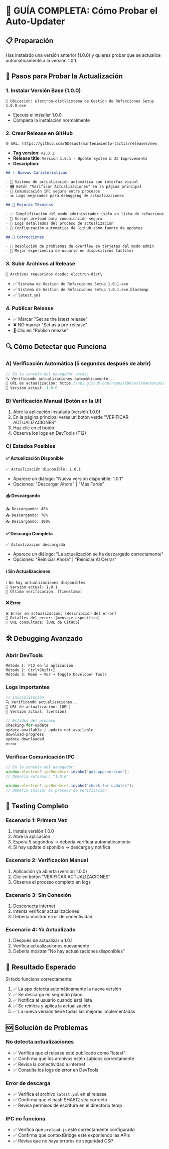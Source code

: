 # 🔄 GUÍA COMPLETA: Cómo Probar el Auto-Updater

## 📋 Preparación

Has instalado una versión anterior (1.0.0) y quieres probar que se actualice automáticamente a la versión 1.0.1.

## 🚀 Pasos para Probar la Actualización

### 1. Instalar Versión Base (1.0.0)

```
📁 Ubicación: electron-dist\Sistema de Gestion de Refacciones Setup 1.0.0.exe
```

- Ejecuta el installer 1.0.0
- Completa la instalación normalmente

### 2. Crear Release en GitHub

```
🌐 URL: https://github.com/GDesasT/mantenimiento-tactil/releases/new
```

- **Tag version**: `v1.0.1`
- **Release title**: `Version 1.0.1 - Update System & UI Improvements`
- **Description**:

```markdown
## ✨ Nuevas Características

- 🔄 Sistema de actualización automática con interfaz visual
- 🎛️ Botón "Verificar Actualizaciones" en la página principal
- 📡 Comunicación IPC segura entre procesos
- 📊 Logs mejorados para debugging de actualizaciones

## 🔧 Mejoras Técnicas

- ✅ Simplificación del modo administrador (solo en lista de refacciones)
- 🔐 Script preload para comunicación segura
- 📝 Logs detallados del proceso de actualización
- 🎯 Configuración automática de GitHub como fuente de updates

## 🐛 Correcciones

- 🎨 Resolución de problemas de overflow en tarjetas del modo admin
- 📱 Mejor experiencia de usuario en dispositivos táctiles
```

### 3. Subir Archivos al Release

```
📂 Archivos requeridos desde: electron-dist\
```

- ✅ `Sistema de Gestion de Refacciones Setup 1.0.1.exe`
- ✅ `Sistema de Gestion de Refacciones Setup 1.0.1.exe.blockmap`
- ✅ `latest.yml`

### 4. Publicar Release

- ✅ Marcar "Set as the latest release"
- ❌ NO marcar "Set as a pre-release"
- 🚀 Clic en "Publish release"

## 🔍 Cómo Detectar que Funciona

### A) Verificación Automática (5 segundos después de abrir)

```javascript
// En la consola del navegador verás:
🔍 Verificando actualizaciones automáticamente...
📍 URL de actualización: https://api.github.com/repos/GDesasT/mantenimiento-tactil/releases/latest
📍 Versión actual: 1.0.0
```

### B) Verificación Manual (Botón en la UI)

1. Abre la aplicación instalada (versión 1.0.0)
2. En la página principal verás un botón verde "VERIFICAR ACTUALIZACIONES"
3. Haz clic en el botón
4. Observa los logs en DevTools (F12)

### C) Estados Posibles

#### ✅ Actualización Disponible

```
✅ Actualización disponible: 1.0.1
```

- Aparece un diálogo: "Nueva versión disponible: 1.0.1"
- Opciones: "Descargar Ahora" | "Más Tarde"

#### 📥 Descargando

```
📥 Descargando: 45%
📥 Descargando: 78%
📥 Descargando: 100%
```

#### ✅ Descarga Completa

```
✅ Actualización descargada
```

- Aparece un diálogo: "La actualización se ha descargado correctamente"
- Opciones: "Reiniciar Ahora" | "Reiniciar Al Cerrar"

#### ℹ️ Sin Actualizaciones

```
ℹ️ No hay actualizaciones disponibles
📍 Versión actual: 1.0.1
📍 Última verificación: [timestamp]
```

#### ❌ Error

```
❌ Error en actualización: [descripción del error]
📍 Detalles del error: [mensaje específico]
📍 URL consultada: [URL de GitHub]
```

## 🛠️ Debugging Avanzado

### Abrir DevTools

```
Método 1: F12 en la aplicación
Método 2: Ctrl+Shift+I
Método 3: Menú → Ver → Toggle Developer Tools
```

### Logs Importantes

```javascript
// Inicialización
🔍 Verificando actualizaciones...
📍 URL de actualización: [URL]
📍 Versión actual: [versión]

// Estados del proceso
checking-for-update
update-available / update-not-available
download-progress
update-downloaded
error
```

### Verificar Comunicación IPC

```javascript
// En la consola del navegador:
window.electron?.ipcRenderer.invoke("get-app-version");
// Debería retornar: "1.0.0"

window.electron?.ipcRenderer.invoke("check-for-updates");
// Debería iniciar el proceso de verificación
```

## 📱 Testing Completo

### Escenario 1: Primera Vez

1. Instala versión 1.0.0
2. Abre la aplicación
3. Espera 5 segundos → debería verificar automáticamente
4. Si hay update disponible → descarga y notifica

### Escenario 2: Verificación Manual

1. Aplicación ya abierta (versión 1.0.0)
2. Clic en botón "VERIFICAR ACTUALIZACIONES"
3. Observa el proceso completo en logs

### Escenario 3: Sin Conexión

1. Desconecta internet
2. Intenta verificar actualizaciones
3. Debería mostrar error de conectividad

### Escenario 4: Ya Actualizado

1. Después de actualizar a 1.0.1
2. Verifica actualizaciones nuevamente
3. Debería mostrar "No hay actualizaciones disponibles"

## 🎯 Resultado Esperado

Si todo funciona correctamente:

1. ✅ La app detecta automáticamente la nueva versión
2. ✅ Se descarga en segundo plano
3. ✅ Notifica al usuario cuando está lista
4. ✅ Se reinicia y aplica la actualización
5. ✅ La nueva versión tiene todas las mejoras implementadas

## 🆘 Solución de Problemas

### No detecta actualizaciones

- ✅ Verifica que el release esté publicado como "latest"
- ✅ Confirma que los archivos estén subidos correctamente
- ✅ Revisa la conectividad a internet
- ✅ Consulta los logs de error en DevTools

### Error de descarga

- ✅ Verifica el archivo `latest.yml` en el release
- ✅ Confirma que el hash SHA512 sea correcto
- ✅ Revisa permisos de escritura en el directorio temp

### IPC no funciona

- ✅ Verifica que `preload.js` esté correctamente configurado
- ✅ Confirma que contextBridge esté exponiendo las APIs
- ✅ Revisa que no haya errores de seguridad CSP
